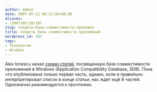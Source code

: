 ```yaml
---
author: admin
date: 2007-05-21 06:23:05+00:00
aliases:
- /2007/05/20/187
slug: секреты-базы-совместимости-приложен
title: Секреты базы совместимости приложений
wordpress_id: 187
tags:
- Технологии
- Windows
---
```


Alex Ionescu начал [серию статей](http://www.alex-ionescu.com/?p=39), посвященную базе совместимости приложений в Windows (Application Compatibility Database, SDB). Пока что опубликована только первая часть, однако, если я правильно интерпретировал список в конце статьи, нас ждет ещё 8 частей. Однозначно рекомендуется к прочтению.
